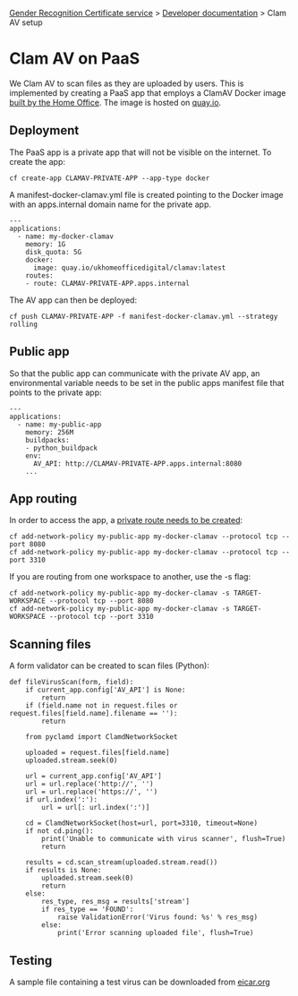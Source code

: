 
[Gender Recognition Certificate service](../README.md) >
[Developer documentation](README.md) >
Clam AV setup

# Clam AV on PaaS

We Clam AV to scan files as they are uploaded by users. This is implemented by creating a PaaS app that employs a ClamAV Docker image [built by the Home Office](https://github.com/cabinetoffice/docker-clamav). The image is hosted on [quay.io](quay.io/ukhomeofficedigital/clamav).

## Deployment

The PaaS app is a private app that will not be visible on the internet. To create the app:

```
cf create-app CLAMAV-PRIVATE-APP --app-type docker
```

A manifest-docker-clamav.yml file is created pointing to the Docker image with an apps.internal domain name for the private app.

```
---
applications:
  - name: my-docker-clamav
    memory: 1G
    disk_quota: 5G
    docker:
      image: quay.io/ukhomeofficedigital/clamav:latest
    routes:
    - route: CLAMAV-PRIVATE-APP.apps.internal
```

The AV app can then be deployed:

```
cf push CLAMAV-PRIVATE-APP -f manifest-docker-clamav.yml --strategy rolling
```

## Public app

So that the public app can communicate with the private AV app, an environmental variable needs to be set in the public apps manifest file that points to the private app:

```
---
applications:
  - name: my-public-app
    memory: 256M
    buildpacks:
    - python_buildpack
    env:
      AV_API: http://CLAMAV-PRIVATE-APP.apps.internal:8080
    ...
```

## App routing

In order to access the app, a [private route needs to be created](https://docs.cloud.service.gov.uk/deploying_apps.html#deploying-private-apps):

```
cf add-network-policy my-public-app my-docker-clamav --protocol tcp --port 8080
cf add-network-policy my-public-app my-docker-clamav --protocol tcp --port 3310
```

If you are routing from one workspace to another, use the -s flag:

```
cf add-network-policy my-public-app my-docker-clamav -s TARGET-WORKSPACE --protocol tcp --port 8080
cf add-network-policy my-public-app my-docker-clamav -s TARGET-WORKSPACE --protocol tcp --port 3310
```

## Scanning files

A form validator can be created to scan files (Python):
```
def fileVirusScan(form, field):
    if current_app.config['AV_API'] is None:
        return
    if (field.name not in request.files or request.files[field.name].filename == ''):
        return

    from pyclamd import ClamdNetworkSocket

    uploaded = request.files[field.name]
    uploaded.stream.seek(0)

    url = current_app.config['AV_API']
    url = url.replace('http://', '')
    url = url.replace('https://', '')
    if url.index(':'):
        url = url[: url.index(':')]

    cd = ClamdNetworkSocket(host=url, port=3310, timeout=None)
    if not cd.ping():
        print('Unable to communicate with virus scanner', flush=True)
        return

    results = cd.scan_stream(uploaded.stream.read())
    if results is None:
        uploaded.stream.seek(0)
        return
    else:
        res_type, res_msg = results['stream']
        if res_type == 'FOUND':
            raise ValidationError('Virus found: %s' % res_msg)
        else:
            print('Error scanning uploaded file', flush=True)
```

## Testing

A sample file containing a test virus can be downloaded from [eicar.org](https://www.eicar.org/download-anti-malware-testfile/)
